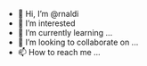 - 👋 Hi, I’m @rnaldi
- 👀 I’m interested 
- 🌱 I’m currently learning ...
- 💞️ I’m looking to collaborate on ...
- 📫 How to reach me ...

<!---
rnaldi/rnaldi is a ✨ special ✨ repository because its `README.md` (this file) appears on your GitHub profile.
You can click the Preview link to take a look at your changes.
--->
